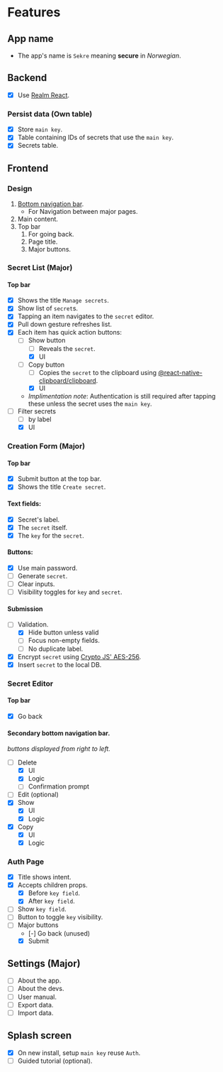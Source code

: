 # Features
## App name
* The app's name is `Sekre` meaning __secure__ in _Norwegian_.
## Backend
- [x] Use [Realm React](https://www.mongodb.com/docs/realm/sdk/react-native/use-realm-react/).
### Persist data (Own table)
- [x] Store `main key`.
- [x] Table containing IDs of secrets that use the `main key`.
- [X] Secrets table.
  
## Frontend
### Design
1. [Bottom navigation bar](https://callstack.github.io/react-native-paper/bottom-navigation.html).
   * For Navigation between major pages.
2. Main content.
3. Top bar
   1. For going back.
   2. Page title.
   3. Major buttons.
   
### Secret List (Major)
#### Top bar
- [x] Shows the title `Manage secrets`.
- [x] Show list of `secret`s.
- [x] Tapping an item navigates to the `secret` editor.
- [x] Pull down gesture refreshes list.
- [x] Each item has quick action buttons:
  - [ ] Show button 
    - [ ] Reveals the `secret`.
    - [x] UI
  - [ ] Copy button 
    - [ ] Copies the `secret` to the clipboard using [@react-native-clipboard/clipboard](https://www.npmjs.com/package/@react-native-clipboard/clipboard).
    - [x] UI
  -  _Implimentation note_: Authentication is still required after tapping these unless the secret uses the `main key`.
- [ ] Filter secrets
  - [ ] by label
  - [x] UI
### Creation Form (Major)
#### Top bar
- [x] Submit button at the top bar.
- [x] Shows the title `Create secret`.

#### Text fields:
- [x] Secret's label.
- [x] The `secret` itself.
- [x] The `key` for the `secret`.

#### Buttons:
- [x] Use main password.
- [ ] Generate `secret`.
- [ ] Clear inputs.
- [ ] Visibility toggles for `key` and `secret`.
#### Submission
- [ ] Validation.
  - [x] Hide button unless valid
  - [ ] Focus non-empty fields.
  - [ ] No duplicate label.
- [x] Encrypt `secret` using [Crypto JS' AES-256](https://cryptojs.gitbook.io/docs/).
- [x] Insert `secret` to the local DB.

### Secret Editor
#### Top bar
- [x] Go back
#### Secondary bottom navigation bar.
_buttons displayed from right to left._
- [ ] Delete
  - [x] UI
  - [x] Logic
  - [ ] Confirmation prompt
- [ ] Edit (optional)
- [x] Show
  - [x] UI
  - [x] Logic
- [x] Copy
  - [x] UI
  - [x] Logic

### Auth Page
- [x] Title shows intent.
- [x] Accepts children props.
  - [x] Before `key field`.
  - [x] After `key field`. 
- [ ] Show `key field`.
- [ ] Button to toggle `key` visibility.
- [ ] Major buttons
  - [-] Go back (unused)
  - [x] Submit

## Settings (Major)
- [ ] About the app.
- [ ] About the devs.
- [ ] User manual.
- [ ] Export data.
- [ ] Import data.
## Splash screen
- [x] On new install, setup `main key` reuse `Auth`.
- [ ] Guided tutorial (optional).